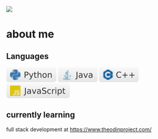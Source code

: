 <img src="https://github.com/yehudav/yehudav/blob/main/hello%20there.gif">

# about me

## Languages
<img src="https://github.com/yehudav/yehudav/blob/main/python.svg"> <img src="https://github.com/yehudav/yehudav/blob/main/java.svg"> <img src="https://github.com/yehudav/yehudav/blob/main/c++.svg"> <img src="https://github.com/yehudav/yehudav/blob/main/javascript.svg">



## currently learning

full stack development at https://www.theodinproject.com/

